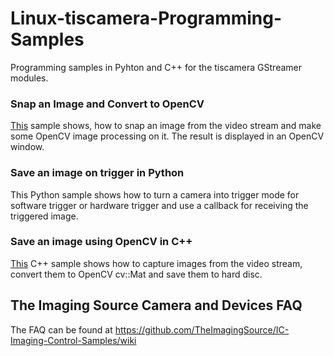 # Linux-tiscamera-Programming-Samples
Programming samples in Pyhton and C++ for the tiscamera GStreamer modules.

### Snap an Image and Convert to OpenCV
[This](https://github.com/TheImagingSource/Linux-tiscamera-Programming-Samples/tree/master/Snap%20an%20Image%20and%20convert%20to%20OpenCV%20in%20Python#snap-an-image-and-convert-to-opencv) sample shows, how to snap an image from the video stream and make some OpenCV image processing on it. The result is displayed in an OpenCV window.

### Save an image on trigger in Python
This Python sample shows how to turn a camera into trigger mode for software trigger or hardware trigger and use a callback for receiving the triggered image. 

### Save an image using OpenCV in C++
[This](https://github.com/TheImagingSource/Linux-tiscamera-Programming-Samples/tree/master/Save%20an%20image%20using%20OpenCV%20in%20C%2B%2B) C++ sample shows how to capture images from the video stream, convert them to OpenCV cv::Mat and save them to hard disc.

## The Imaging Source Camera and Devices FAQ
The FAQ can be found at https://github.com/TheImagingSource/IC-Imaging-Control-Samples/wiki
